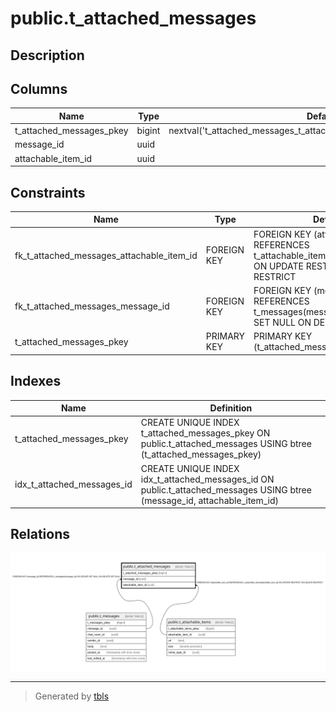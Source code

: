 # public.t_attached_messages

## Description

## Columns

| Name | Type | Default | Nullable | Children | Parents | Comment |
| ---- | ---- | ------- | -------- | -------- | ------- | ------- |
| t_attached_messages_pkey | bigint | nextval('t_attached_messages_t_attached_messages_pkey_seq'::regclass) | false |  |  |  |
| message_id | uuid |  | true |  | [public.t_messages](public.t_messages.md) |  |
| attachable_item_id | uuid |  | false |  | [public.t_attachable_items](public.t_attachable_items.md) |  |

## Constraints

| Name | Type | Definition |
| ---- | ---- | ---------- |
| fk_t_attached_messages_attachable_item_id | FOREIGN KEY | FOREIGN KEY (attachable_item_id) REFERENCES t_attachable_items(attachable_item_id) ON UPDATE RESTRICT ON DELETE RESTRICT |
| fk_t_attached_messages_message_id | FOREIGN KEY | FOREIGN KEY (message_id) REFERENCES t_messages(message_id) ON UPDATE SET NULL ON DELETE SET NULL |
| t_attached_messages_pkey | PRIMARY KEY | PRIMARY KEY (t_attached_messages_pkey) |

## Indexes

| Name | Definition |
| ---- | ---------- |
| t_attached_messages_pkey | CREATE UNIQUE INDEX t_attached_messages_pkey ON public.t_attached_messages USING btree (t_attached_messages_pkey) |
| idx_t_attached_messages_id | CREATE UNIQUE INDEX idx_t_attached_messages_id ON public.t_attached_messages USING btree (message_id, attachable_item_id) |

## Relations

![er](public.t_attached_messages.svg)

---

> Generated by [tbls](https://github.com/k1LoW/tbls)
